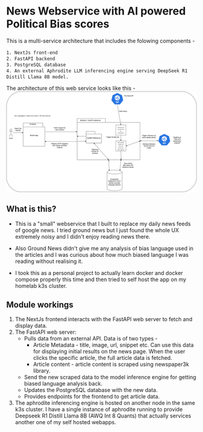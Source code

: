 # News Webservice with AI powered Political Bias scores


This is a multi-service architecture that includes the folowing components -

    1. NextJs front-end
    2. FastAPI backend
    3. PostgreSQL database
    4. An external Aphrodite LLM inferencing engine serving DeepSeek R1 Distill Llama 8B model.

The architecture of this web service looks like this -
![architecture diagram](<misc_assets/Webapp architecture mockup_new.png>)

## What is this?

 - This is a "small" webservice that I built to replace my daily news feeds of google news. I tried ground news but I just found the whole UX extremely noisy and I didn't enjoy reading news there.

 - Also Ground News didn't give me any analysis of bias language used in the articles and I was curious about how much biased language I was reading without realising it.

 - I took this as a personal project to actually learn docker and docker compose properly this time and then tried to self host the app on my homelab k3s cluster.


## Module workings

1. The NextJs frontend interacts with the FastAPI web server to fetch and display data.
2. The FastAPI web server:
   - Pulls data from an external API. Data is of two types - 
     - Article Metadata - title, image, url, snippet etc. Can use this data for displaying initial results on the news page. When the user clicks the specific article, the full article data is fetched.
     - Article content - article content is scraped using newspaper3k library.
   - Send the new scraped data to the model inference engine for getting biased language analysis back.
   - Updates the PostgreSQL database with the new data.
   - Provides endpoints for the frontend to get article data.
3. The aphrodite inferencing engine is hosted on another node in the same k3s cluster. I have a single instance of aphrodite running to provide Deepseek R1 Distill Llama 8B (AWQ Int 8 Quants) that actually services another one of my self hosted webapps.


